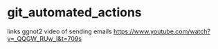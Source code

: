 # git_automated_actions

links 
ggnot2 video of sending emails
https://www.youtube.com/watch?v=_QQGW_RUw_I&t=709s
